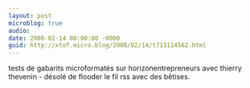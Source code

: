 ```yaml
---
layout: post
microblog: true
audio: 
date: 2008-02-14 00:00:00 -0000
guid: http://xtof.micro.blog/2008/02/14/t713114562.html
---
```

tests de gabarits microformatés sur horizonentrepreneurs avec thierry thevenin - désolé de flooder le fil rss avec des bêtises.
